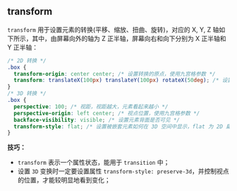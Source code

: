 ## transform

`transform` 用于设置元素的转换(平移、缩放、扭曲、旋转)，对应的 X, Y, Z 轴如下所示，其中，由屏幕向外的轴为 Z 正半轴，屏幕向右和向下分别为 X 正半轴和 Y 正半轴：

<!-- ![](./imgs/transform_01.png) -->

```css
/* 2D 转换 */
.box {
  transform-origin: center center; /* 设置转换的原点，使用九宫格参数 */
  transform: translateX(100px) translateY(100px) rotateX(50deg); /* 设置转换方式 */
}
/* 3D 转换 */
.box {
  perspective: 100; /* 视距，视距越大，元素看起来越小 */
  perspective-origin: left center; /* 视点位置，使用九宫格参数 */
  backface-visibility: visible; /* 设置元素背面是否可见 */
  transform-style: flat; /* 设置被嵌套元素如何在 3D 空间中显示，flat 为 2D 扁平化，preserve-3d 为 3D 空间 */
}
```

**技巧：**
+ `transform` 表示一个属性状态，能用于 `transition` 中；
+ 设置 `3D` 变换时一定要设置属性 `transform-style: preserve-3d`，并控制视点的位置，才能较明显地看到变化；